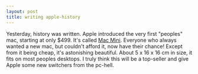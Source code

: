 ```yaml
---
layout: post
title: writing apple-history
---
```


Yesterday, history was written. Apple introduced the very first "peoples" mac, starting at only $499. It's called <a href="http://www.apple.com/macmini/" target="_blank">Mac Mini</a>. Everyone who always wanted a new mac, but couldn't afford it, now have their chance! Except from it being cheap, it's astonishing beautiful. About 5 x 16 x 16 cm in size, it fits on most peoples desktops. I truly think this will be a top-seller and give Apple some new switchers from the pc-hell.
